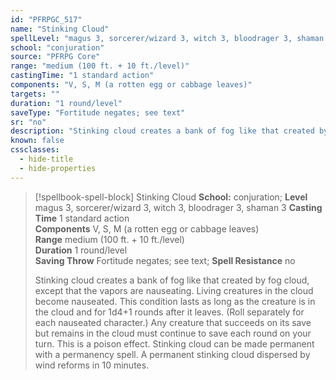 ```yaml
---
id: "PFRPGC_517"
name: "Stinking Cloud"
spellLevel: "magus 3, sorcerer/wizard 3, witch 3, bloodrager 3, shaman 3"
school: "conjuration"
source: "PFRPG Core"
range: "medium (100 ft. + 10 ft./level)"
castingTime: "1 standard action"
components: "V, S, M (a rotten egg or cabbage leaves)"
targets: ""
duration: "1 round/level"
saveType: "Fortitude negates; see text"
sr: "no"
description: "Stinking cloud creates a bank of fog like that created by fog cloud, except that the vapors are nauseating. Living creatures in the cloud become nauseated. This condition lasts as long as the creature is in the cloud and for 1d4+1 rounds after it leaves.  (Roll separately for each nauseated character.) Any creature that succeeds on its save but remains in the cloud must continue to save each round on your turn. This is a poison effect.  Stinking cloud can be made permanent with a permanency spell. A permanent stinking cloud dispersed by wind reforms in 10 minutes."
known: false
cssclasses:
  - hide-title
  - hide-properties
---
```


> [!spellbook-spell-block] Stinking Cloud
> **School:** conjuration; **Level** magus 3, sorcerer/wizard 3, witch 3, bloodrager 3, shaman 3
> **Casting Time** 1 standard action  
> **Components** V, S, M (a rotten egg or cabbage leaves)  
> **Range** medium (100 ft. + 10 ft./level)  
> **Duration** 1 round/level  
> **Saving Throw** Fortitude negates; see text; **Spell Resistance** no
> 
> Stinking cloud creates a bank of fog like that created by fog cloud, except that the vapors are nauseating. Living creatures in the cloud become nauseated. This condition lasts as long as the creature is in the cloud and for 1d4+1 rounds after it leaves.  (Roll separately for each nauseated character.) Any creature that succeeds on its save but remains in the cloud must continue to save each round on your turn. This is a poison effect.  Stinking cloud can be made permanent with a permanency spell. A permanent stinking cloud dispersed by wind reforms in 10 minutes.